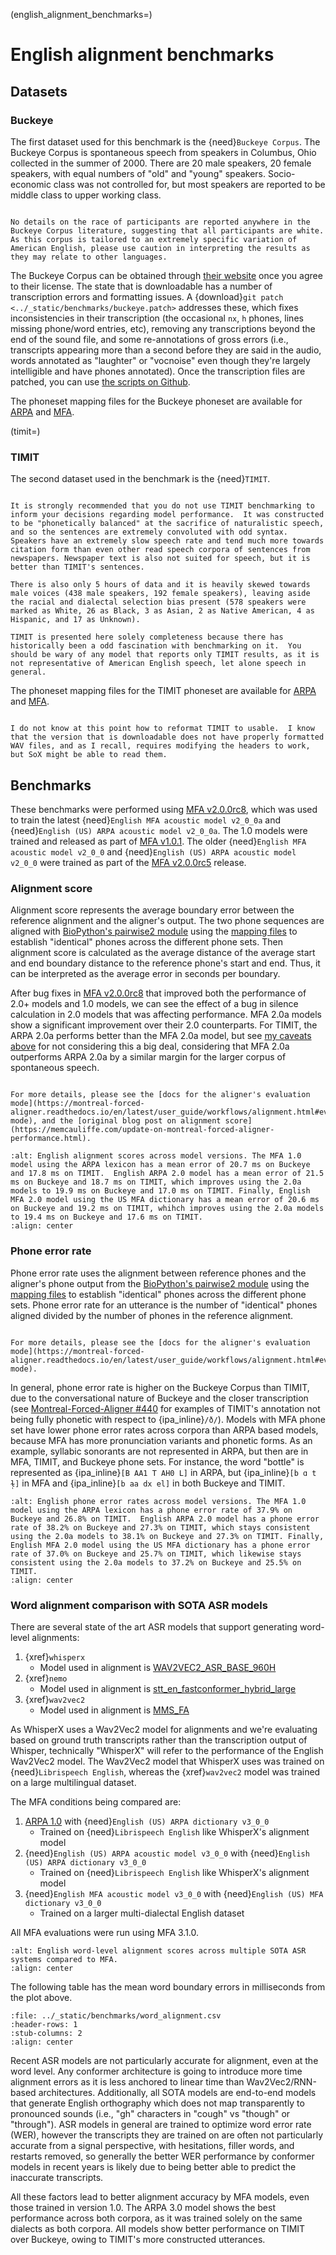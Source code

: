 
(english_alignment_benchmarks=)
# English alignment benchmarks

## Datasets

### Buckeye

The first dataset used for this benchmark is the {need}`Buckeye Corpus`.  The Buckeye Corpus is spontaneous speech from speakers in Columbus, Ohio collected in the summer of 2000.  There are 20 male speakers, 20 female speakers, with equal numbers of "old" and "young" speakers.  Socio-economic class was not controlled for, but most speakers are reported to be middle class to upper working class.

```{warning}

No details on the race of participants are reported anywhere in the Buckeye Corpus literature, suggesting that all participants are white. As this corpus is tailored to an extremely specific variation of American English, please use caution in interpreting the results as they may relate to other languages.
```

The Buckeye Corpus can be obtained through [their website](https://buckeyecorpus.osu.edu/) once you agree to their license.  The state that is downloadable has a number of transcription errors and formatting issues. A {download}`git patch <../_static/benchmarks/buckeye.patch>` addresses these, which fixes inconsistencies in their transcription (the occasional ``nx``, ``h`` phones, lines missing phone/word entries, etc), removing any transcriptions beyond the end of the sound file, and some re-annotations of gross errors (i.e., transcripts appearing more than a second before they are said in the audio, words annotated as "laughter" or "vocnoise" even though they're largely intelligible and have phones annotated).  Once the transcription files are patched, you can use [the scripts on Github](https://github.com/MontrealCorpusTools/mfa-models/tree/main/scripts/alignment_benchmarks).

The phoneset mapping files for the Buckeye phoneset are available for [ARPA](https://github.com/MontrealCorpusTools/mfa-models/tree/main/scripts/alignment_brtenchmarks/mapping_files/arpa_buckeye_mapping.yaml) and [MFA](https://github.com/MontrealCorpusTools/mfa-models/tree/main/scripts/alignment_benchmarks/mapping_files/mfa_buckeye_mapping.yaml).

(timit=)
### TIMIT

The second dataset used in the benchmark is the {need}`TIMIT`.

```{warning}

It is strongly recommended that you do not use TIMIT benchmarking to inform your decisions regarding model performance.  It was constructed to be "phonetically balanced" at the sacrifice of naturalistic speech, and so the sentences are extremely convoluted with odd syntax. Speakers have an extremely slow speech rate and tend much more towards citation form than even other read speech corpora of sentences from newspapers. Newspaper text is also not suited for speech, but it is better than TIMIT's sentences.

There is also only 5 hours of data and it is heavily skewed towards male voices (438 male speakers, 192 female speakers), leaving aside the racial and dialectal selection bias present (578 speakers were marked as White, 26 as Black, 3 as Asian, 2 as Native American, 4 as Hispanic, and 17 as Unknown).

TIMIT is presented here solely completeness because there has historically been a odd fascination with benchmarking on it.  You should be wary of any model that reports only TIMIT results, as it is not representative of American English speech, let alone speech in general.
```

The phoneset mapping files for the TIMIT phoneset are available for [ARPA](https://github.com/MontrealCorpusTools/mfa-models/tree/main/scripts/alignment_benchmarks/mapping_files/arpa_timit_mapping.yaml) and [MFA](https://github.com/MontrealCorpusTools/mfa-models/tree/main/scripts/alignment_benchmarks/mapping_files/mfa_timit_mapping.yaml).

```{note}

I do not know at this point how to reformat TIMIT to usable.  I know that the version that is downloadable does not have properly formatted WAV files, and as I recall, requires modifying the headers to work, but SoX might be able to read them.
```

## Benchmarks

These benchmarks were performed using [MFA v2.0.0rc8](https://github.com/MontrealCorpusTools/Montreal-Forced-Aligner/releases/tag/v2.0.0rc8), which was used to train the latest {need}`English MFA acoustic model v2_0_0a` and {need}`English (US) ARPA acoustic model v2_0_0a`.  The 1.0 models were trained and released as part of [MFA v1.0.1](https://github.com/MontrealCorpusTools/Montreal-Forced-Aligner/releases/tag/v1.0.1).  The older {need}`English MFA acoustic model v2_0_0` and {need}`English (US) ARPA acoustic model v2_0_0` were trained as part of the [MFA v2.0.0rc5](https://github.com/MontrealCorpusTools/Montreal-Forced-Aligner/releases/tag/v2.0.0rc5) release.

### Alignment score

Alignment score represents the average boundary error between the reference alignment and the aligner's output. The two phone sequences are aligned with [BioPython's pairwise2 module](https://biopython.org/docs/1.75/api/Bio.pairwise2.html) using the [mapping files](https://github.com/MontrealCorpusTools/mfa-models/tree/main/scripts/alignment_benchmarks/mapping_files) to establish "identical" phones across the different phone sets.  Then alignment score is calculated as the average distance of the average start and end boundary distance to the reference phone's start and end. Thus, it can be interpreted as the average error in seconds per boundary.

After bug fixes in [MFA v2.0.0rc8](https://github.com/MontrealCorpusTools/Montreal-Forced-Aligner/releases/tag/v2.0.0rc8) that improved both the performance of 2.0+ models and 1.0 models, we can see the effect of a bug in silence calculation in 2.0 models that was affecting performance.  MFA 2.0a models show a significant improvement over their 2.0 counterparts.  For TIMIT, the ARPA 2.0a performs better than the MFA 2.0a model, but see [my caveats above](#timit) for not considering this a big deal, considering that MFA 2.0a outperforms ARPA 2.0a by a similar margin for the larger corpus of spontaneous speech.

```{seealso}

For more details, please see the [docs for the aligner's evaluation mode](https://montreal-forced-aligner.readthedocs.io/en/latest/user_guide/workflows/alignment.html#evaluation-mode), and the [original blog post on alignment score](https://memcauliffe.com/update-on-montreal-forced-aligner-performance.html).
```

```{image} ../_static/benchmarks/mfa2_english_alignment_score.svg
:alt: English alignment scores across model versions. The MFA 1.0 model using the ARPA lexicon has a mean error of 20.7 ms on Buckeye and 17.8 ms on TIMIT.  English ARPA 2.0 model has a mean error of 21.5 ms on Buckeye and 18.7 ms on TIMIT, which improves using the 2.0a models to 19.9 ms on Buckeye and 17.0 ms on TIMIT. Finally, English MFA 2.0 model using the US MFA dictionary has a mean error of 20.6 ms on Buckeye and 19.2 ms on TIMIT, whihch improves using the 2.0a models to 19.4 ms on Buckeye and 17.6 ms on TIMIT.
:align: center
```

### Phone error rate

Phone error rate uses the alignment between reference phones and the aligner's phone output from the [BioPython's pairwise2 module](https://biopython.org/docs/1.75/api/Bio.pairwise2.html) using the [mapping files](https://github.com/MontrealCorpusTools/mfa-models/tree/main/scripts/alignment_benchmarks/mapping_files) to establish "identical" phones across the different phone sets.  Phone error rate for an utterance is the number of "identical" phones aligned divided by the number of phones in the reference alignment.

```{seealso}

For more details, please see the [docs for the aligner's evaluation mode](https://montreal-forced-aligner.readthedocs.io/en/latest/user_guide/workflows/alignment.html#evaluation-mode).
```

In general, phone error rate is higher on the Buckeye Corpus than TIMIT, due to the conversational nature of Buckeye and the closer transcription (see [Montreal-Forced-Aligner #440](https://github.com/MontrealCorpusTools/Montreal-Forced-Aligner/issues/440) for examples of TIMIT's annotation not being fully phonetic with respect to {ipa_inline}`/ð/`).  Models with MFA phone set have lower phone error rates across corpora than ARPA based models, because MFA has more pronunciation variants and phonetic forms.  As an example, syllabic sonorants are not represented in ARPA, but then are in MFA, TIMIT, and Buckeye phone sets. For instance, the word "bottle" is represented as {ipa_inline}`[B AA1 T AH0 L]` in ARPA, but {ipa_inline}`[b ɑ t ɫ̩]` in MFA and {ipa_inline}`[b aa dx el]` in both Buckeye and TIMIT.

```{image} ../_static/benchmarks/mfa2_english_phone_error_rate.svg
:alt: English phone error rates across model versions. The MFA 1.0 model using the ARPA lexicon has a phone error rate of 37.9% on Buckeye and 26.8% on TIMIT.  English ARPA 2.0 model has a phone error rate of 38.2% on Buckeye and 27.3% on TIMIT, which stays consistent using the 2.0a models to 38.1% on Buckeye and 27.3% on TIMIT. Finally, English MFA 2.0 model using the US MFA dictionary has a phone error rate of 37.0% on Buckeye and 25.7% on TIMIT, which likewise stays consistent using the 2.0a models to 37.2% on Buckeye and 25.5% on TIMIT.
:align: center
```

### Word alignment comparison with SOTA ASR models

There are several state of the art ASR models that support generating word-level alignments:

1. {xref}`whisperx`
   * Model used in alignment is [WAV2VEC2_ASR_BASE_960H](https://pytorch.org/audio/stable/generated/torchaudio.pipelines.WAV2VEC2_ASR_BASE_960H.html)
2. {xref}`nemo`
    * Model used in alignment is [stt_en_fastconformer_hybrid_large](https://catalog.ngc.nvidia.com/orgs/nvidia/teams/nemo/models/stt_en_fastconformer_hybrid_large_streaming_1040ms)
3. {xref}`wav2vec2`
   * Model used in alignment is [MMS_FA](https://pytorch.org/audio/main/generated/torchaudio.pipelines.MMS_FA.html#torchaudio.pipelines.MMS_FA)

As WhisperX uses a Wav2Vec2 model for alignments and we're evaluating based on ground truth transcripts rather than the transcription output of Whisper, technically "WhisperX" will refer to the performance of the English Wav2Vec2 model.  The Wav2Vec2 model that WhisperX uses was trained on {need}`Librispeech English`, whereas the {xref}`wav2vec2` model was trained on a large multilingual dataset.

The MFA conditions being compared are:

1. [ARPA 1.0](https://github.com/MontrealCorpusTools/mfa-models/releases/download/acoustic-archive-v1.0/english.zip) with {need}`English (US) ARPA dictionary v3_0_0`
   * Trained on {need}`Librispeech English` like WhisperX's alignment model
2. {need}`English (US) ARPA acoustic model v3_0_0` with {need}`English (US) ARPA dictionary v3_0_0`
   * Trained on {need}`Librispeech English` like WhisperX's alignment model
3. {need}`English MFA acoustic model v3_0_0` with {need}`English (US) MFA dictionary v3_0_0`
   * Trained on a larger multi-dialectal English dataset

All MFA evaluations were run using MFA 3.1.0.

```{image} ../_static/benchmarks/word_alignment.svg
:alt: English word-level alignment scores across multiple SOTA ASR systems compared to MFA.
:align: center
```

The following table has the mean word boundary errors in milliseconds from the plot above.

```{csv-table} Average word boundary error (ms)
:file: ../_static/benchmarks/word_alignment.csv
:header-rows: 1
:stub-columns: 2
:align: center
```

Recent ASR models are not particularly accurate for alignment, even at the word level.  Any conformer architecture is going to introduce more time alignment errors as it is less anchored to linear time than Wav2Vec2/RNN-based architectures.  Additionally, all SOTA models are end-to-end models that generate English orthography which does not map transparently to pronounced sounds (i.e., "gh" characters in "cough" vs "though" or "through"). ASR models in general are trained to optimize word error rate (WER), however the transcripts they are trained on are often not particularly accurate from a signal perspective, with hesitations, filler words, and restarts removed, so generally the better WER performance by conformer models in recent years is likely due to being better able to predict the inaccurate transcripts.

All these factors lead to better alignment accuracy by MFA models, even those trained in version 1.0.  The ARPA 3.0 model shows the best performance across both corpora, as it was trained solely on the same dialects as both corpora.  All models show better performance on TIMIT over Buckeye, owing to TIMIT's more constructed utterances.
